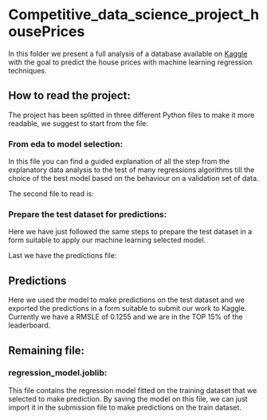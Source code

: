 # Competitive_data_science_project_housePrices

In this folder we present a full analysis of a database available on [Kaggle](https://www.kaggle.com/) with the goal to predict the house prices with machine learning regression techniques.

## How to read the project:
The project has been splitted in three different Python files to make it more readable, we suggest to start from the file:

### From eda to model selection:
In this file you can find a guided explanation of all the step from the explanatory data analysis to the test of many regressions algorithms till the choice of the best model based on the behaviour on a validation set of data.

The second file to read is:

### Prepare the test dataset for predictions:
Here we have just followed the same steps to prepare the test dataset in a form suitable to apply our machine learning selected model.

Last we have the predictions file:

## Predictions
Here we used the model to make predictions on the test dataset and we exported the predictions in a form suitable to submit our work to Kaggle. Currently we have a RMSLE of 0.1255 and we are in the TOP 15% of the leaderboard.

## Remaining file:

### regression_model.joblib:
This file contains the regression model fitted on the training dataset that we selected to make prediction. By saving the model on this file, we can just import it in the submission file to make predictions on the train dataset.
